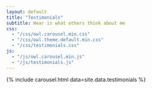 ```yaml
---
layout: default
title: "Testimonials"
subtitle: Hear is what others think about me
css:   
  - "/css/owl.carousel.min.css"
  - "/css/owl.theme.default.min.css"
  - "/css/testimonials.css"
js: 
  - "/js/owl.carousel.min.js"
  - "/js/testimonials.js"
---
```


{% include carousel.html data=site.data.testimonials %}